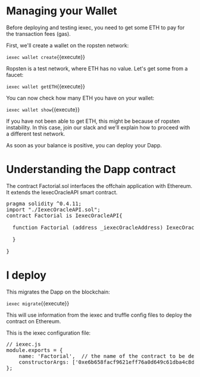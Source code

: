 # Managing your Wallet 


Before deploying and testing iexec, you need to get some ETH to pay for the  transaction fees (gas). 

First, we'll create a  wallet on the ropsten network:

`iexec wallet create`{{execute}}

Ropsten is a test network, where ETH has no value. Let's get some from a faucet:

`iexec wallet getETH`{{execute}}

You can now check how many ETH you have on your wallet:

`iexec wallet show`{{execute}}

If you have not been able to get ETH, this might be because of ropsten instability. In this
case, join our slack and we'll explain how to proceed with a different test network.

As soon as your balance is positive, you can deploy your Dapp.

# Understanding the Dapp contract

The contract Factorial.sol interfaces the offchain application with Ethereum. It extends the IexecOracleAPI smart contract.

<pre class="file" data-filename="iexec-factorial/contracts/Factorial.sol" data-target="replace">
pragma solidity ^0.4.11;
import "./IexecOracleAPI.sol";
contract Factorial is IexecOracleAPI{

  function Factorial (address _iexecOracleAddress) IexecOracleAPI(_iexecOracleAddress){

  }

}
</pre>



# I deploy

This migrates the Dapp on the blockchain:

`iexec migrate`{{execute}}

This will use information from the iexec and truffle config files to deploy the contract on Ethereum.

This is the iexec configuration file:

<pre class="file" data-filename="iexec-factorial/iexec.js" data-target="replace">
// iexec.js
module.exports = {
    name: 'Factorial',  // the name of the contract to be deployed
    constructorArgs: ['0xe6b658facf9621eff76a0d649c61dba4c8de85fb'],  // the constructor arguments for contract deployment logic
};
</pre>
